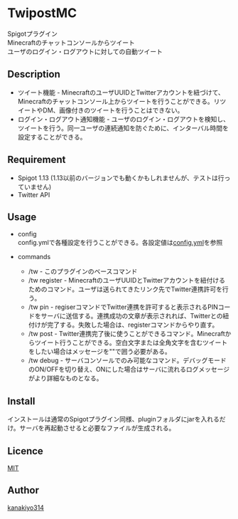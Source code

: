 # TwipostMC
Spigotプラグイン  
Minecraftのチャットコンソールからツイート  
ユーザのログイン・ログアウトに対しての自動ツイート  

## Description
- ツイート機能 - MinecraftのユーザUUIDとTwitterアカウントを紐づけて、Minecraftのチャットコンソール上からツイートを行うことができる。リツイートやDM、画像付きのツイートを行うことはできない。
- ログイン・ログアウト通知機能 - ユーザのログイン・ログアウトを検知し、ツイートを行う。同一ユーザの連続通知を防ぐために、インターバル時間を設定することができる。

## Requirement
- Spigot 1.13 (1.13以前のバージョンでも動くかもしれませんが、テストは行っていません)  
- Twitter API

## Usage
- config  
config.ymlで各種設定を行うことができる。各設定値は[config.yml](https://github.com/kanakiyo314/TwipostMC/blob/master/src/main/resources/config.yml)を参照

- commands  
  - /tw - このプラグインのベースコマンド
  - /tw register - MinecraftのユーザUUIDとTwitterアカウントを紐付けるためのコマンド。ユーザは送られてきたリンク先でTwitter連携許可を行う。
  - /tw pin <pin code> - regiserコマンドでTwitter連携を許可すると表示されるPINコードをサーバに送信する。連携成功の文章が表示されれば、Twitterとの紐付けが完了する。失敗した場合は、registerコマンドからやり直す。
  - /tw post <tweet message>- Twitter連携完了後に使うことができるコマンド。Minecraftからツイート行うことができる。空白文字または全角文字を含むツイートをしたい場合はメッセージを""で囲う必要がある。
  - /tw debug - サーバコンソールでのみ可能なコマンド。デバッグモードのON/OFFを切り替え、ONにした場合はサーバに流れるログメッセージがより詳細なものとなる。
  
## Install
インストールは通常のSpigotプラグイン同様、pluginフォルダにjarを入れるだけ。サーバを再起動させると必要なファイルが生成される。

## Licence
[MIT](https://github.com/kanakiyo314/TwipostMC/blob/master/LICENSE)

## Author
[kanakiyo314](https://github.com/kanakiyo314)
